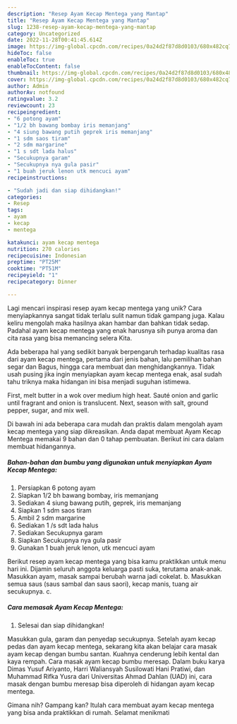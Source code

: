 ```yaml
---
description: "Resep Ayam Kecap Mentega yang Mantap"
title: "Resep Ayam Kecap Mentega yang Mantap"
slug: 1238-resep-ayam-kecap-mentega-yang-mantap
category: Uncategorized
date: 2022-11-28T00:41:45.614Z
image: https://img-global.cpcdn.com/recipes/0a24d2f87d8d0103/680x482cq70/ayam-kecap-mentega-foto-resep-utama.jpg
hideToc: false
enableToc: true
enableTocContent: false
thumbnail: https://img-global.cpcdn.com/recipes/0a24d2f87d8d0103/680x482cq70/ayam-kecap-mentega-foto-resep-utama.jpg
cover: https://img-global.cpcdn.com/recipes/0a24d2f87d8d0103/680x482cq70/ayam-kecap-mentega-foto-resep-utama.jpg
author: Admin
authorAv: notfound
ratingvalue: 3.2
reviewcount: 23
recipeingredient:
- "6 potong ayam"
- "1/2 bh bawang bombay iris memanjang"
- "4 siung bawang putih geprek iris memanjang"
- "1 sdm saos tiram"
- "2 sdm margarine"
- "1 s sdt lada halus"
- "Secukupnya garam"
- "Secukupnya nya gula pasir"
- "1 buah jeruk lenon utk mencuci ayam"
recipeinstructions:

- "Sudah jadi dan siap dihidangkan!"
categories:
- Resep
tags:
- ayam
- kecap
- mentega

katakunci: ayam kecap mentega 
nutrition: 270 calories
recipecuisine: Indonesian
preptime: "PT25M"
cooktime: "PT51M"
recipeyield: "1"
recipecategory: Dinner

---
```





Lagi mencari inspirasi resep ayam kecap mentega yang unik? Cara menyiapkannya sangat tidak terlalu sulit namun tidak gampang juga. Kalau keliru mengolah maka hasilnya akan hambar dan bahkan tidak sedap. Padahal ayam kecap mentega yang enak harusnya sih punya aroma dan cita rasa yang bisa memancing selera Kita.





Ada beberapa hal yang sedikit banyak berpengaruh terhadap kualitas rasa dari ayam kecap mentega, pertama dari jenis bahan, lalu pemilihan bahan segar dan Bagus, hingga cara membuat dan menghidangkannya. Tidak usah pusing jika ingin menyiapkan ayam kecap mentega enak,      asal sudah tahu triknya maka hidangan ini bisa menjadi suguhan istimewa.














First, melt butter in a wok over medium high heat. Sauté onion and garlic until fragrant and onion is translucent. Next, season with salt, ground pepper, sugar, and mix well.






Di bawah ini ada beberapa cara mudah dan praktis dalam mengolah ayam kecap mentega yang siap dikreasikan. Anda dapat membuat Ayam Kecap Mentega memakai 9 bahan dan 0 tahap pembuatan. Berikut ini cara dalam membuat hidangannya.

<!--inarticleads1-->

##### Bahan-bahan dan bumbu yang digunakan untuk menyiapkan Ayam Kecap Mentega:

1. Persiapkan 6 potong ayam
1. Siapkan 1/2 bh bawang bombay, iris memanjang
1. Sediakan 4 siung bawang putih, geprek, iris memanjang
1. Siapkan 1 sdm saos tiram
1. Ambil 2 sdm margarine
1. Sediakan 1 /s sdt lada halus
1. Sediakan Secukupnya garam
1. Siapkan Secukupnya nya gula pasir
1. Gunakan 1 buah jeruk lenon, utk mencuci ayam


Berikut resep ayam kecap mentega yang bisa kamu praktikkan untuk menu hari ini. Dijamin seluruh anggota keluarga pasti suka, terutama anak-anak. Masukkan ayam, masak sampai berubah warna jadi cokelat. b. Masukkan semua saus (saus sambal dan saus saori), kecap manis, tuang air secukupnya. c. 

<!--inarticleads2-->

##### Cara memasak Ayam Kecap Mentega:


1. Selesai dan siap dihidangkan!

Masukkan gula, garam dan penyedap secukupnya. Setelah ayam kecap pedas dan ayam kecap mentega, sekarang kita akan belajar cara masak ayam kecap dengan bumbu santan. Kuahnya cenderung lebih kental dan kaya rempah. Cara masak ayam kecap bumbu meresap. Dalam buku karya Dimas Yusuf Ariyanto, Harri Waliansyah Susilowati Hani Pratiwi, dan Muhammad Rifka Yusra dari Universitas Ahmad Dahlan (UAD) ini, cara masak dengan bumbu meresap bisa diperoleh di hidangan ayam kecap mentega. 

Gimana nih? Gampang kan? Itulah cara membuat ayam kecap mentega yang bisa anda praktikkan di rumah. Selamat menikmati

